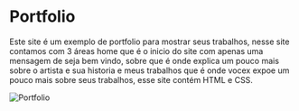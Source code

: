 # Portfolio
Este site é um exemplo de portfolio para mostrar seus trabalhos, nesse site contamos com 3 áreas home que é o inicio do site com apenas uma mensagem de seja bem vindo, 
sobre que é onde explica um pouco mais sobre o artista e sua historia e meus trabalhos que é onde vocex expoe um pouco mais sobre seus trabalhos, esse site contém HTML e CSS.

![Portfolio](https://github.com/user-attachments/assets/6d840719-b3a7-463f-b22d-6211e18d7a4c)

